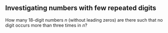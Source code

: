 ## Investigating numbers with few repeated digits

How many $18$-digit numbers $n$ (without leading zeros) are there such that no digit occurs more than three times in $n$?
